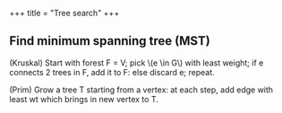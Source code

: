 +++
title = "Tree search"
+++

## Find minimum spanning tree (MST)
(Kruskal) Start with forest F = V; pick \\(e \in G\\) with least weight; if e connects 2 trees in F, add it to F: else discard e; repeat.

(Prim) Grow a tree T starting from a vertex: at each step, add edge with least wt which brings in new vertex to T.

